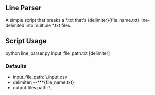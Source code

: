 ## Line Parser
A simple script that breaks a *.txt that's {delimiter}{file_name.txt} line-delimited into multiple *.txt files.


## Script Usage
python line_parser.py input_file_path.txt [delimiter]

### Defaults
- input_file_path: \\.input.csv
- delimiter: --\*\*\*{file_name.txt}
- output files path: \\.